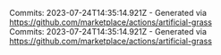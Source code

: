 Commits: 2023-07-24T14:35:14.921Z - Generated via https://github.com/marketplace/actions/artificial-grass
<br>
Commits: 2023-07-24T14:35:14.921Z - Generated via https://github.com/marketplace/actions/artificial-grass
<br>
